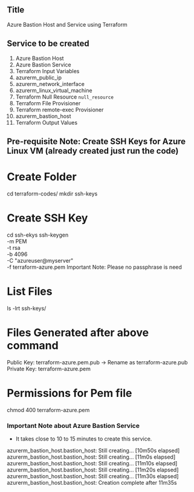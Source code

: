 ## Title
Azure Bastion Host and Service using Terraform

## Service to be created
1. Azure Bastion Host 
2. Azure Bastion Service 
1. Terraform Input Variables
2. azurerm_public_ip
3. azurerm_network_interface
4. azurerm_linux_virtual_machine
5. Terraform Null Resource `null_resource`
6. Terraform File Provisioner
7. Terraform remote-exec Provisioner
8. azurerm_bastion_host
9. Terraform Output Values


## Pre-requisite Note: Create SSH Keys for Azure Linux VM (already created just run the code)

# Create Folder
cd terraform-codes/
mkdir ssh-keys

# Create SSH Key
cd ssh-ekys
ssh-keygen \
    -m PEM \
    -t rsa \
    -b 4096 \
    -C "azureuser@myserver" \
    -f terraform-azure.pem 
Important Note: Please no passphrase is need 

# List Files
ls -lrt ssh-keys/

# Files Generated after above command 
Public Key: terraform-azure.pem.pub -> Rename as terraform-azure.pub
Private Key: terraform-azure.pem

# Permissions for Pem file
chmod 400 terraform-azure.pem

### Important Note about Azure Bastion Service
- It takes close to 10 to 15 minutes to create this service.

azurerm_bastion_host.bastion_host: Still creating... [10m50s elapsed]
azurerm_bastion_host.bastion_host: Still creating... [11m0s elapsed]
azurerm_bastion_host.bastion_host: Still creating... [11m10s elapsed]
azurerm_bastion_host.bastion_host: Still creating... [11m20s elapsed]
azurerm_bastion_host.bastion_host: Still creating... [11m30s elapsed]
azurerm_bastion_host.bastion_host: Creation complete after 11m35s 